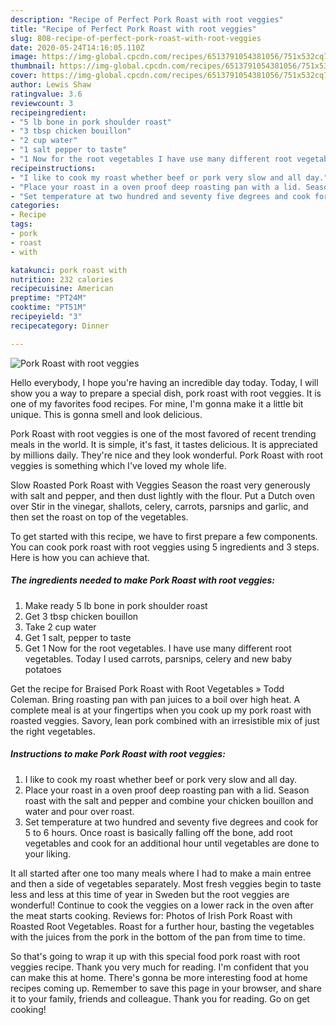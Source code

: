 ```yaml
---
description: "Recipe of Perfect Pork Roast with root veggies"
title: "Recipe of Perfect Pork Roast with root veggies"
slug: 808-recipe-of-perfect-pork-roast-with-root-veggies
date: 2020-05-24T14:16:05.110Z
image: https://img-global.cpcdn.com/recipes/6513791054381056/751x532cq70/pork-roast-with-root-veggies-recipe-main-photo.jpg
thumbnail: https://img-global.cpcdn.com/recipes/6513791054381056/751x532cq70/pork-roast-with-root-veggies-recipe-main-photo.jpg
cover: https://img-global.cpcdn.com/recipes/6513791054381056/751x532cq70/pork-roast-with-root-veggies-recipe-main-photo.jpg
author: Lewis Shaw
ratingvalue: 3.6
reviewcount: 3
recipeingredient:
- "5 lb bone in pork shoulder roast"
- "3 tbsp chicken bouillon"
- "2 cup water"
- "1 salt pepper to taste"
- "1 Now for the root vegetables I have use many different root vegetables Today I used carrots parsnips  celery and new baby potatoes"
recipeinstructions:
- "I like to cook my roast whether beef or pork very slow and all day."
- "Place your roast in a oven proof deep roasting pan with a lid. Season roast with the salt and pepper and combine your chicken bouillon and water and pour over roast."
- "Set temperature at two hundred and seventy five degrees and cook for 5 to 6 hours. Once roast is basically falling off the bone, add root vegetables and cook for an additional hour until vegetables are done to your liking."
categories:
- Recipe
tags:
- pork
- roast
- with

katakunci: pork roast with 
nutrition: 232 calories
recipecuisine: American
preptime: "PT24M"
cooktime: "PT51M"
recipeyield: "3"
recipecategory: Dinner

---
```



![Pork Roast with root veggies](https://img-global.cpcdn.com/recipes/6513791054381056/751x532cq70/pork-roast-with-root-veggies-recipe-main-photo.jpg)

Hello everybody, I hope you're having an incredible day today. Today, I will show you a way to prepare a special dish, pork roast with root veggies. It is one of my favorites food recipes. For mine, I'm gonna make it a little bit unique. This is gonna smell and look delicious.

Pork Roast with root veggies is one of the most favored of recent trending meals in the world. It is simple, it's fast, it tastes delicious. It is appreciated by millions daily. They're nice and they look wonderful. Pork Roast with root veggies is something which I've loved my whole life.

Slow Roasted Pork Roast with Veggies Season the roast very generously with salt and pepper, and then dust lightly with the flour. Put a Dutch oven over Stir in the vinegar, shallots, celery, carrots, parsnips and garlic, and then set the roast on top of the vegetables.


To get started with this recipe, we have to first prepare a few components. You can cook pork roast with root veggies using 5 ingredients and 3 steps. Here is how you can achieve that.

<!--inarticleads1-->

##### The ingredients needed to make Pork Roast with root veggies:

1. Make ready 5 lb bone in pork shoulder roast
1. Get 3 tbsp chicken bouillon
1. Take 2 cup water
1. Get 1 salt, pepper to taste
1. Get 1 Now for the root vegetables. I have use many different root vegetables. Today I used carrots, parsnips,  celery and new baby potatoes


Get the recipe for Braised Pork Roast with Root Vegetables » Todd Coleman. Bring roasting pan with pan juices to a boil over high heat. A complete meal is at your fingertips when you cook up my pork roast with roasted veggies. Savory, lean pork combined with an irresistible mix of just the right vegetables. 

<!--inarticleads2-->

##### Instructions to make Pork Roast with root veggies:

1. I like to cook my roast whether beef or pork very slow and all day.
1. Place your roast in a oven proof deep roasting pan with a lid. Season roast with the salt and pepper and combine your chicken bouillon and water and pour over roast.
1. Set temperature at two hundred and seventy five degrees and cook for 5 to 6 hours. Once roast is basically falling off the bone, add root vegetables and cook for an additional hour until vegetables are done to your liking.


It all started after one too many meals where I had to make a main entree and then a side of vegetables separately. Most fresh veggies begin to taste less and less at this time of year in Sweden but the root veggies are wonderful! Continue to cook the veggies on a lower rack in the oven after the meat starts cooking. Reviews for: Photos of Irish Pork Roast with Roasted Root Vegetables. Roast for a further hour, basting the vegetables with the juices from the pork in the bottom of the pan from time to time. 

So that's going to wrap it up with this special food pork roast with root veggies recipe. Thank you very much for reading. I'm confident that you can make this at home. There's gonna be more interesting food at home recipes coming up. Remember to save this page in your browser, and share it to your family, friends and colleague. Thank you for reading. Go on get cooking!
